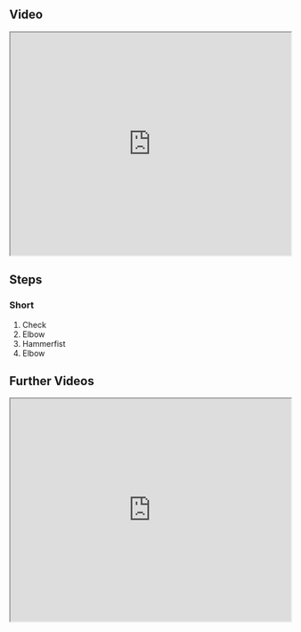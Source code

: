 ## Video

<iframe src="https://www.youtube.com/embed/zFfM4K0JREA" width="100%" height="400"></iframe>

## Steps

### Short

1. Check
2. Elbow
3. Hammerfist
4. Elbow

## Further Videos

<iframe src="https://www.youtube.com/embed/IXZ6kr4VHQw?start=176&end=185" width="100%" height="400"></iframe>